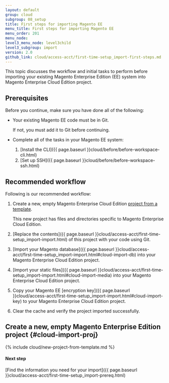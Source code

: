 ```yaml
---
layout: default
group: cloud
subgroup: 08_setup
title: First steps for importing Magento EE
menu_title: First steps for importing Magento EE
menu_order: 201
menu_node: 
level3_menu_node: level3child
level3_subgroup: import
version: 2.0
github_link: cloud/access-acct/first-time-setup_import-first-steps.md
---
```

 
This topic discusses the workflow and initial tasks to perform before importing your existing Magento Enterprise Edition (EE) system into Magento Enterprise Cloud Edition project.

## Prerequisites
Before you continue, make sure you have done all of the following:

*   Your existing Magento EE code must be in Git. 

    If not, you must add it to Git before continuing.
*   Complete all of the tasks in your Magento EE system:

    1.  [Install the CLI]({{ page.baseurl }}cloud/before/before-workspace-cli.html)
    2.  [Set up SSH]({{ page.baseurl }}cloud/before/before-workspace-ssh.html)

## Recommended workflow
Following is our recommended workflow:

1.  Create a new, empty Magento Enterprise Cloud Edition [project from a template](#cloud-import-proj).

    This new project has files and directories specific to Magento Enterprise Cloud Edition.
2.  [Replace the contents]({{ page.baseurl }}cloud/access-acct/first-time-setup_import-import.html) of this project with your code using Git.
3.  [Import your Magento database]({{ page.baseurl }}cloud/access-acct/first-time-setup_import-import.html#cloud-import-db) into your Magento Enterprise Cloud Edition project.
4.  [Import your static files]({{ page.baseurl }}cloud/access-acct/first-time-setup_import-import.html#cloud-import-media) into your Magento Enterprise Cloud Edition project.
5.  Copy your Magento EE [encryption key]({{ page.baseurl }}cloud/access-acct/first-time-setup_import-import.html#cloud-import-key) to your Magento Enterprise Cloud Edition project.
6.  Clear the cache and verify the project imported successfully.

## Create a new, empty Magento Enterprise Edition project {#cloud-import-proj}

{% include cloud/new-project-from-template.md %}

#### Next step
[Find the information you need for your import]({{ page.baseurl }}cloud/access-acct/first-time-setup_import-prereq.html)